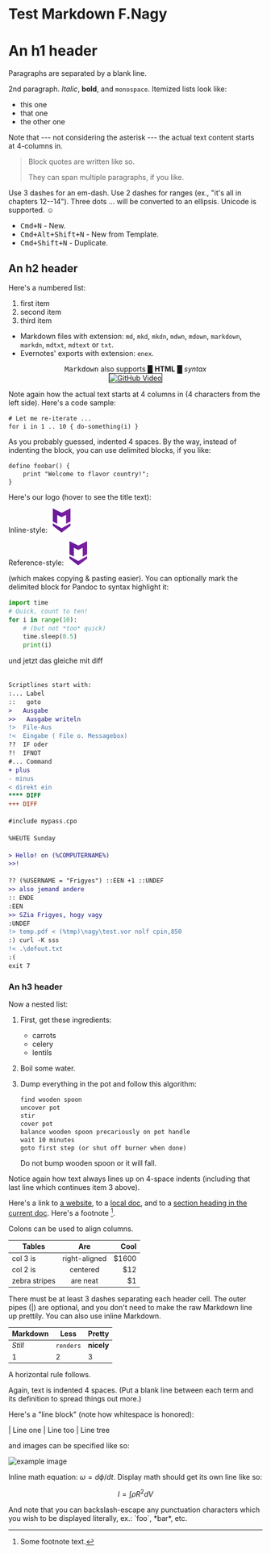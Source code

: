 # Test Markdown F.Nagy

An h1 header
============

Paragraphs are separated by a blank line.

2nd paragraph. *Italic*, **bold**, and `monospace`. 
Itemized lists look like:

  * this one
  * that one
  * the other one

Note that --- not considering the asterisk --- the actual text
content starts at 4-columns in.

> Block quotes are
> written like so.
>
> They can span multiple paragraphs,
> if you like.

Use 3 dashes for an em-dash. Use 2 dashes for ranges (ex., "it's all
in chapters 12--14"). Three dots ... will be converted to an ellipsis.
Unicode is supported. ☺

- <kbd>Cmd+N</kbd> - New.
- <kbd>Cmd+Alt+Shift+N</kbd> - New from Template.
- <kbd>Cmd+Shift+N</kbd> - Duplicate.

[//]:test
[//]:test
[//]::Meyer
[/]:test
[/]:Meyer
[/]:een

An h2 header
------------

Here's a numbered list:

 1. first item
 2. second item
 3. third item


- Markdown files with extension: `md`, `mkd`, `mkdn`, `mdwn`, `mdown`, `markdown`, `markdn`, `mdtxt`, `mdtext` or `txt`.
- Evernotes' exports with extension: `enex`.


<div align="center">
    <kbd>Markdown</kbd> also supports &#9608; <b>HTML</b> &#9608; <i>syntax</i> <!--invisible--> <br/>
    <a href="http://www.youtube.com/watch?feature=player_embedded&v=vq2jYFZVMDA" target="_blank">
        <img src="http://img.youtube.com/vi/vq2jYFZVMDA/0.jpg" alt="GitHub Video"
        border="1" width="460" height="250"/>
    </a>
</div>


Note again how the actual text starts at 4 columns in (4 characters
from the left side). Here's a code sample:

    # Let me re-iterate ...
    for i in 1 .. 10 { do-something(i) }

As you probably guessed, indented 4 spaces. By the way, instead of
indenting the block, you can use delimited blocks, if you like:

~~~
define foobar() {
    print "Welcome to flavor country!";
}
~~~

Here's our logo (hover to see the title text):

Inline-style: 
![alt text](https://github.com/adam-p/markdown-here/raw/master/src/common/images/icon48.png "Logo Title Text 1")

Reference-style: 
![alt text][logo]

[logo]: https://github.com/adam-p/markdown-here/raw/master/src/common/images/icon48.png "Logo Title Text 2"

[comment]: heloo

[//]: # (This may be the most platform independent comment)
<!-- 
(which makes copying & pasting easier). You can optionally mark the
delimited block for Pandoc to syntax highlight it:
-->

(which makes copying & pasting easier). You can optionally mark the
delimited block for Pandoc to syntax highlight it:

~~~python
import time
# Quick, count to ten!
for i in range(10):
    # (but not *too* quick)
    time.sleep(0.5)
    print(i)
~~~

und jetzt das gleiche mit diff

~~~diff cps

Scriptlines start with:
:... Label
::   goto 
>   Ausgabe 
>>   Ausgabe writeln
!>  File-Aus
!<  Eingabe ( File o. Messagebox)
??  IF oder
?!  IFNOT
#... Command
+ plus
- minus
< direkt ein
**** DIFF
+++ DIFF

#include mypass.cpo

%HEUTE Sunday

> Hello! on (%COMPUTERNAME%)
>>!

?? (%USERNAME = "Frigyes") ::EEN +1 ::UNDEF
>> also jemand andere
:: ENDE
:EEN
>> SZia Frigyes, hogy vagy
:UNDEF
!> temp.pdf < (%tmp)\nagy\test.vor nolf cpin,850
:) curl -K sss
!< .\defout.txt 
:(
exit 7

~~~
### An h3 header ###

Now a nested list:

 1. First, get these ingredients:

      * carrots
      * celery
      * lentils

 2. Boil some water.

 3. Dump everything in the pot and follow
    this algorithm:

        find wooden spoon
        uncover pot
        stir
        cover pot
        balance wooden spoon precariously on pot handle
        wait 10 minutes
        goto first step (or shut off burner when done)

    Do not bump wooden spoon or it will fall.

Notice again how text always lines up on 4-space indents (including
that last line which continues item 3 above).

Here's a link to [a website](http://foo.bar), to a [local
doc](local-doc.html), and to a [section heading in the current
doc](#an-h2-header). Here's a footnote [^1].

[^1]: Some footnote text.


Colons can be used to align columns.

| Tables        | Are           | Cool  |
| ------------- |:-------------:| -----:|
| col 3 is      | right-aligned | $1600 |
| col 2 is      | centered      |   $12 |
| zebra stripes | are neat      |    $1 |

There must be at least 3 dashes separating each header cell.
The outer pipes (|) are optional, and you don't need to make the 
raw Markdown line up prettily. You can also use inline Markdown.

Markdown | Less | Pretty
--- | --- | ---
*Still* | `renders` | **nicely**
1 | 2 | 3


A horizontal rule follows.


Again, text is indented 4 spaces. (Put a blank line between each
term and  its definition to spread things out more.)

Here's a "line block" (note how whitespace is honored):

| Line one
|   Line too
| Line tree

and images can be specified like so:

![example image](example-image.jpg "An exemplary image")

Inline math equation: $\omega = d\phi / dt$. Display
math should get its own line like so:

$$I = \int \rho R^{2} dV$$

And note that you can backslash-escape any punctuation characters
which you wish to be displayed literally, ex.: \`foo\`, \*bar\*, etc.
